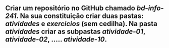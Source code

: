 ## Criar um repositório no GitHub chamado *bd-info-241*. Na sua constituição criar duas pastas: *atividades* e *exercicios* (sem cedilha). Na pasta *atividades* criar as subpastas *atividade-01*, *atividade-02*, ..... *atividade-10*.
